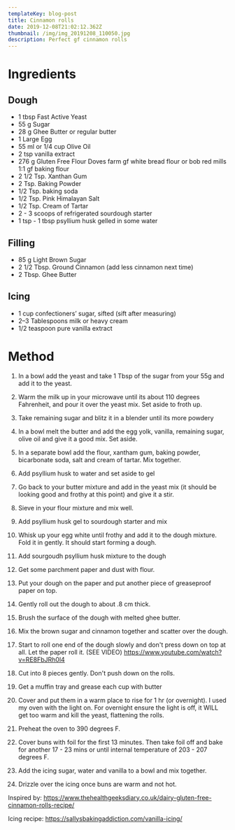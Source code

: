```yaml
---
templateKey: blog-post
title: Cinnamon rolls
date: 2019-12-08T21:02:12.362Z
thumbnail: /img/img_20191208_110050.jpg
description: Perfect gf cinnamon rolls
---
```

# Ingredients

## Dough

* 1 tbsp Fast Active Yeast
* 55 g Sugar
* 28 g Ghee Butter
  or regular butter
* 1 Large Egg
* 55 ml or 1/4 cup Olive Oil
* 2 tsp vanilla extract
* 276 g Gluten Free Flour Doves farm gf white bread flour
  or bob red mills 1:1 gf baking flour
* 2 1/2 Tsp. Xanthan Gum
* 2 Tsp. Baking Powder
* 1/2 Tsp. baking soda
* 1/2 Tsp. Pink Himalayan Salt
* 1/2 Tsp. Cream of Tartar
* 2 - 3 scoops of refrigerated sourdough starter
* 1 tsp - 1 tbsp psyllium husk gelled in some water

## Filling

* 85 g Light Brown Sugar
* 2 1/2 Tbsp. Ground Cinnamon (add less cinnamon next time)
* 2 Tbsp. Ghee Butter

## Icing

* 1 cup confectioners’ sugar, sifted (sift after measuring)
* 2–3 Tablespoons milk or heavy cream
* 1/2 teaspoon pure vanilla extract

# Method

1. In a bowl add the yeast and take 1 Tbsp of the sugar from your 55g and add it to the yeast.

2. Warm the milk up in your microwave until its about 110 degrees Fahrenheit, and pour it over the yeast mix. Set aside to froth up.

3. Take remaining sugar and blitz it in a blender until its more powdery

4. In a bowl melt the butter and add the egg yolk, vanilla, remaining sugar, olive oil and give it a good mix. Set aside.

5. In a separate bowl add the flour, xantham gum, baking powder, bicarbonate soda, salt and cream of tartar. Mix together.

6. Add psyllium husk to water and set aside to gel

7. Go back to your butter mixture and add in the yeast mix (it should be looking good and frothy at this point) and give it a stir.

8. Sieve in your flour mixture and mix well.

9. Add psyllium husk gel to sourdough starter and mix

10. Whisk up your egg white until frothy and add it to the dough mixture. Fold it in gently. It should start forming a dough.

11. Add sourgoudh psyllium husk mixture to the dough

12. Get some parchment paper and dust with flour.

13. Put your dough on the paper and put another piece of greaseproof paper on top.

14. Gently roll out the dough to about .8 cm thick. 

15. Brush the surface of the dough with melted ghee butter.

16. Mix the brown sugar and cinnamon together and scatter over the dough.

17. Start to roll one end of the dough slowly and don't press down on top at all. Let the paper roll it. (SEE VIDEO) https://www.youtube.com/watch?v=RE8FbJRh0l4

18. Cut into 8 pieces gently. Don't push down on the rolls.

19. Get a muffin tray and grease each cup with butter

20. Cover and put them in a warm place to rise for 1 hr (or overnight). I used my oven with the light on. For overnight ensure the light is off, it WILL get too warm and kill the yeast, flattening the rolls.

21. Preheat the oven to 390 degrees F. 

22. Cover buns with foil for the first 13 minutes. Then take foil off and bake for another 17 - 23 mins or until internal temperature of 203 - 207 degrees F. 

23. Add the icing sugar, water and vanilla to a bowl and mix together.

24. Drizzle over the icing once buns are warm and not hot. 

Inspired by: <https://www.thehealthgeeksdiary.co.uk/dairy-gluten-free-cinnamon-rolls-recipe/>

Icing recipe: <https://sallysbakingaddiction.com/vanilla-icing/>
